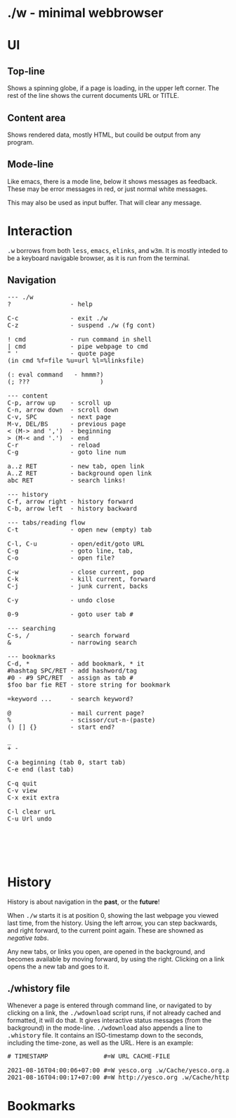 # ./w - minimal webbrowser

# UI

## Top-line

Shows a spinning globe, if a page is loading, in the upper left corner. The rest of the line shows the current documents URL or TITLE.

## Content area

Shows rendered data, mostly HTML, but couild be output from any program.

## Mode-line

Like emacs, there is a mode line, below it shows messages as feedback. These may be error messages in red, or just normal white messages.

This may also be used as input buffer. That will clear any message.

# Interaction

<tt>.w</tt> borrows from both <tt>less</tt>, <tt>emacs</tt>, <tt>elinks</tt>, and <tt>w3m</tt>. It is mostly inteded to be a keyboard navigable browser, as it is run from the terminal.

## Navigation

<pre>
--- ./w
?                - help

C-c              - exit ./w
C-z              - suspend ./w (fg cont)

! cmd            - run command in shell
| cmd            - pipe webpage to cmd
" '              - quote page
(in cmd %f=file %u=url %l=%linksfile)

(: eval command   - hmmm?)
(; ???                   )

--- content
C-p, arrow up    - scroll up
C-n, arrow down  - scroll down
C-v, SPC         - next page
M-v, DEL/BS      - previous page
< (M-> and ',')  - beginning
> (M-< and '.')  - end
C-r              - reload
C-g              - goto line num

a..z RET         - new tab, open link
A..Z RET         - background open link
abc RET          - search links!

--- history
C-f, arrow right - history forward
C-b, arrow left  - history backward

--- tabs/reading flow
C-t              - open new (empty) tab

C-l, C-u         - open/edit/goto URL
C-g              - goto line, tab, 
C-o              - open file?

C-w              - close current, pop
C-k              - kill current, forward
C-j              - junk current, backs

C-y              - undo close

0-9              - goto user tab #

--- searching
C-s, /           - search forward
&                - narrowing search

--- bookmarks
C-d, *           - add bookmark, * it
#hashtag SPC/RET - add hashword/tag
#0 - #9 SPC/RET  - assign as tab #
$foo bar fie RET - store string for bookmark

=keyword ...     - search keyword?

@                - mail current page?
%                - scissor/cut-n-(paste)
() [] {}         - start end?

_
+ -

C-a beginning (tab 0, start tab)
C-e end (last tab)

C-q quit
C-v view
C-x exit extra

C-l clear urL
C-u Url undo





</pre>


# History

History is about navigation in the <b>past</b>, or the <b>future</b>!

When <tt>./w</tt> starts it is at position 0, showing the last webpage you viewed last time, from the history. Using the <key>left</key> arrow, you can step backwards, and <key>right</key> forward, to the current point again. These are showned as <em>negative tabs</em>.

Any new tabs, or links you open, are opened in the background, and becomes available by moving forward, by using the <key>right</key>. Clicking on a link opens the a new tab and goes to it.

## ./whistory file

Whenever a page is entered through command line, or navigated to by clicking on a link, the <tt>./wdownload</tt> script runs, if not already cached and formatted, it will do that. It gives interactive status messages (from the background) in the mode-line. <tt>./wdownload</tt> also appends a line to <tt>.whistory</tt> file. It contains an ISO-timestamp down to the seconds, including the time-zone, as well as the URL. Here is an example:

<pre>
# TIMESTAMP               #=W URL CACHE-FILE

2021-08-16T04:00:06+07:00 #=W yesco.org .w/Cache/yesco.org.ansi
2021-08-16T04:00:17+07:00 #=W http://yesco.org .w/Cache/http:%2f%2fyesco.org.ansi
</pre>

# Bookmarks

